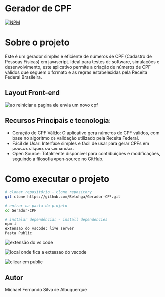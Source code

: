 # Gerador de CPF

[![NPM](https://img.shields.io/npm/l/react)](hhttps://github.com/Beluhga/AppTest-paraEstudo/blob/main/LICENSE) 

# Sobre o projeto
Este é um gerador simples e eficiente de números de CPF (Cadastro de Pessoas Físicas) em javascript. Ideal para testes de software, simulações e desenvolvimento, este aplicativo permite a criação de números de CPF válidos que seguem o formato e as regras estabelecidas pela Receita Federal Brasileira.
## Layout Front-end
![ao reiniciar a pagina ele envia um novo cpf](https://github.com/user-attachments/assets/888d8c5d-85f7-483d-abc9-4f59b7c9e196)

## Recursos Principais e tecnologia:

- Geração de CPF Válido: O aplicativo gera números de CPF válidos, com base no algoritmo de validação utilizado pela Receita Federal.
- Fácil de Usar: Interface simples e fácil de usar para gerar CPFs em poucos cliques ou comandos.
- Open Source: Totalmente disponível para contribuições e modificações, seguindo a filosofia open-source no GitHub.

# Como executar o projeto

```bash
# clonar repositório - clone repository
git clone https://github.com/Beluhga/Gerador-CPF.git

# entrar na pasta do projeto
cd Gerador-CPF

# instalar dependências - install dependencies
npm i
extensao do vscode: live server
Pasta Public


```

![extensão do vs code](https://github.com/user-attachments/assets/b63fe2a1-b43a-421d-8caa-9f7276263cca)

![local onde fica a extensao do vscode](https://github.com/user-attachments/assets/a70819c1-49da-4cb2-97ab-e0873da7c1d9)

![clicar em public](https://github.com/user-attachments/assets/d6b2beae-e6f3-49f5-8e74-af773829610d)


## Autor

Michael Fernando Silva de Albuquerque

